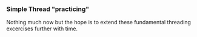 ### Simple Thread "practicing"

Nothing much now but the hope is to extend these fundamental threading excercises further with time.

